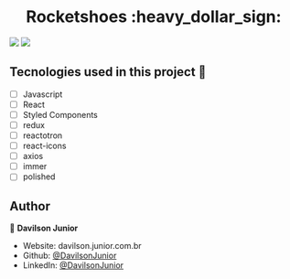 <h1 align="center">Rocketshoes :heavy_dollar_sign:</h1>
<p align-"center" >
  <img src="https://user-images.githubusercontent.com/35976070/85335359-44860180-b4b3-11ea-9a45-bd63df9f0204.jpg"/>
  <img src="https://user-images.githubusercontent.com/35976070/85335972-443a3600-b4b4-11ea-9047-cfadd80de121.jpg"/>
</p>

## Tecnologies used in this project :rocket:
- [ ] Javascript
- [ ] React
- [ ] Styled Components
- [ ] redux
- [ ] reactotron
- [ ] react-icons
- [ ] axios
- [ ] immer
- [ ] polished

## Author

👤 **Davilson Junior**

* Website: davilson.junior.com.br
* Github: [@DavilsonJunior](https://github.com/DavilsonJunior)
* LinkedIn: [@DavilsonJunior](https://www.linkedin.com/in/davilson-paulino-da-cunha-junior-23029315a/)
